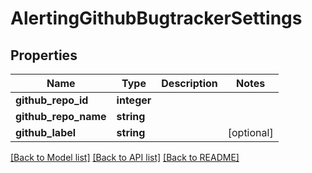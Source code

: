 # AlertingGithubBugtrackerSettings

## Properties
Name | Type | Description | Notes
------------ | ------------- | ------------- | -------------
**github_repo_id** | **integer** |  | 
**github_repo_name** | **string** |  | 
**github_label** | **string** |  | [optional] 

[[Back to Model list]](../README.md#documentation-for-models) [[Back to API list]](../README.md#documentation-for-api-endpoints) [[Back to README]](../README.md)

